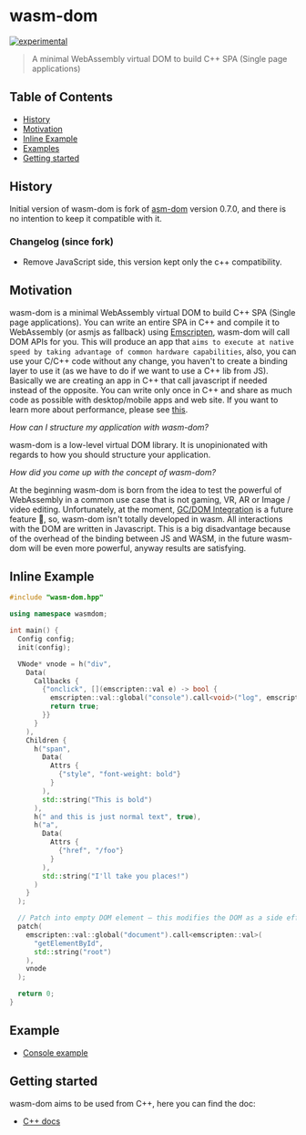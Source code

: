 # wasm-dom

[![experimental](http://badges.github.io/stability-badges/dist/experimental.svg)](http://github.com/badges/stability-badges)

> A minimal WebAssembly virtual DOM to build C++ SPA (Single page applications)

## Table of Contents

- [History](#history)
- [Motivation](#motivation)
- [Inline Example](#inline-example)
- [Examples](#examples)
- [Getting started](#getting-started)

## History

Initial version of wasm-dom is fork of [asm-dom](https://github.com/mbasso/asm-dom) version 0.7.0, and there is no intention to keep it compatible with it.

### Changelog (since fork)

- Remove JavaScript side, this version kept only the c++ compatibility.

## Motivation

wasm-dom is a minimal WebAssembly virtual DOM to build C++ SPA (Single page applications). You can write an entire SPA in C++ and compile it to WebAssembly (or asmjs as fallback) using [Emscripten](https://emscripten.org/), wasm-dom will call DOM APIs for you. This will produce an app that `aims to execute at native speed by taking advantage of common hardware capabilities`, also, you can use your C/C++ code without any change, you haven't to create a binding layer to use it (as we have to do if we want to use a C++ lib from JS). Basically we are creating an app in C++ that call javascript if needed instead of the opposite. You can write only once in C++ and share as much code as possible with desktop/mobile apps and web site. If you want to learn more about performance, please see [this](https://github.com/mbasso/asm-dom/tree/master/benchmarks).

*How can I structure my application with wasm-dom?*

wasm-dom is a low-level virtual DOM library. It is unopinionated with regards to how you should structure your application.

*How did you come up with the concept of wasm-dom?*

At the beginning wasm-dom is born from the idea to test the powerful of WebAssembly in a common use case that is not gaming, VR, AR or Image / video editing. Unfortunately, at the moment, [GC/DOM Integration](http://webassembly.org/docs/future-features/) is a future feature 🦄, so, wasm-dom isn't totally developed in wasm. All interactions with the DOM are written in Javascript. This is a big disadvantage because of the overhead of the binding between JS and WASM, in the future wasm-dom will be even more powerful, anyway results are satisfying.

## Inline Example

```c++
#include "wasm-dom.hpp"

using namespace wasmdom;

int main() {
  Config config;
  init(config);

  VNode* vnode = h("div",
    Data(
      Callbacks {
        {"onclick", [](emscripten::val e) -> bool {
          emscripten::val::global("console").call<void>("log", emscripten::val("clicked"));
          return true;
        }}
      }
    ),
    Children {
      h("span",
        Data(
          Attrs {
            {"style", "font-weight: bold"}
          }
        ),
        std::string("This is bold")
      ),
      h(" and this is just normal text", true),
      h("a",
        Data(
          Attrs {
            {"href", "/foo"}
          }
        ),
        std::string("I'll take you places!")
      )
    }
  );

  // Patch into empty DOM element – this modifies the DOM as a side effect
  patch(
    emscripten::val::global("document").call<emscripten::val>(
      "getElementById",
      std::string("root")
    ),
    vnode
  );

  return 0;
}
```

## Example

- [Console example](/examples/console/main.cpp)

## Getting started

wasm-dom aims to be used from C++, here you can find the doc:

- [C++ docs](/docs/installation.md)
